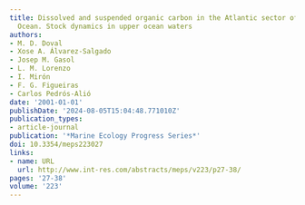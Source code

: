```yaml
---
title: Dissolved and suspended organic carbon in the Atlantic sector of the Southern
  Ocean. Stock dynamics in upper ocean waters
authors:
- M. D. Doval
- Xose A. Álvarez-Salgado
- Josep M. Gasol
- L. M. Lorenzo
- I. Mirón
- F. G. Figueiras
- Carlos Pedrós-Alió
date: '2001-01-01'
publishDate: '2024-08-05T15:04:48.771010Z'
publication_types:
- article-journal
publication: '*Marine Ecology Progress Series*'
doi: 10.3354/meps223027
links:
- name: URL
  url: http://www.int-res.com/abstracts/meps/v223/p27-38/
pages: '27-38'
volume: '223'
---
```

